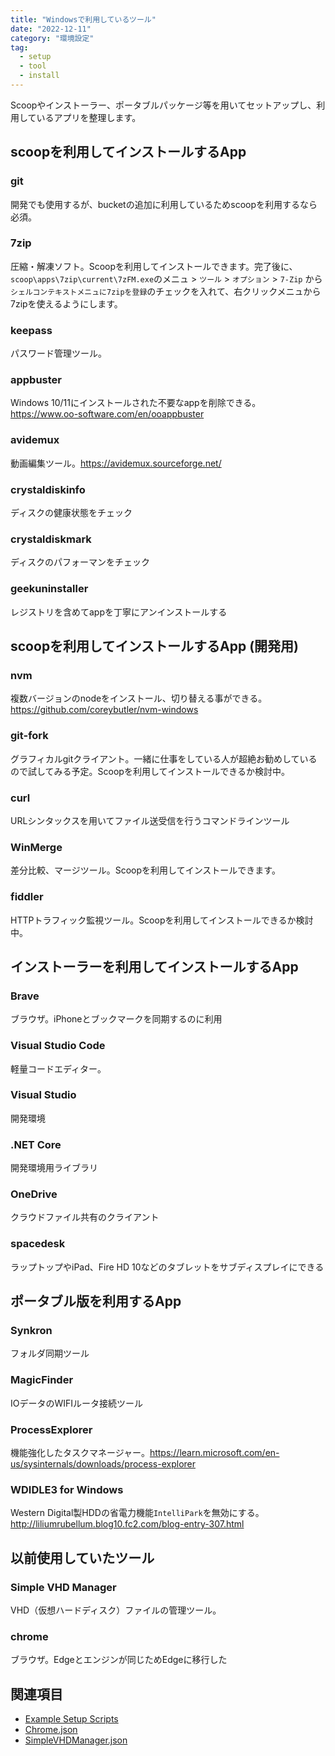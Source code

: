 ```yaml
---
title: "Windowsで利用しているツール"
date: "2022-12-11"
category: "環境設定"
tag:
  - setup
  - tool
  - install
---
```


Scoopやインストーラー、ポータブルパッケージ等を用いてセットアップし、利用しているアプリを整理します。

## scoopを利用してインストールするApp

### git

開発でも使用するが、bucketの追加に利用しているためscoopを利用するなら必須。

### 7zip

圧縮・解凍ソフト。Scoopを利用してインストールできます。完了後に、`scoop\apps\7zip\current\7zFM.exe`のメニュ > `ツール` > `オプション` > `7-Zip` から `シェルコンテキストメニュに7zipを登録`のチェックを入れて、右クリックメニュから7zipを使えるようにします。

### keepass

パスワード管理ツール。

### appbuster

Windows 10/11にインストールされた不要なappを削除できる。<https://www.oo-software.com/en/ooappbuster>

### avidemux

動画編集ツール。<https://avidemux.sourceforge.net/>

### crystaldiskinfo

ディスクの健康状態をチェック

### crystaldiskmark

ディスクのパフォーマンをチェック

### geekuninstaller

レジストリを含めてappを丁寧にアンインストールする

## scoopを利用してインストールするApp (開発用)

### nvm

複数バージョンのnodeをインストール、切り替える事ができる。<https://github.com/coreybutler/nvm-windows>

### git-fork

グラフィカルgitクライアント。一緒に仕事をしている人が超絶お勧めしているので試してみる予定。Scoopを利用してインストールできるか検討中。

### curl

URLシンタックスを用いてファイル送受信を行うコマンドラインツール

### WinMerge

差分比較、マージツール。Scoopを利用してインストールできます。

### fiddler

HTTPトラフィック監視ツール。Scoopを利用してインストールできるか検討中。

## インストーラーを利用してインストールするApp

### Brave

ブラウザ。iPhoneとブックマークを同期するのに利用

### Visual Studio Code

軽量コードエディター。

### Visual Studio

開発環境

### .NET Core

開発環境用ライブラリ

### OneDrive

クラウドファイル共有のクライアント

### spacedesk

ラップトップやiPad、Fire HD 10などのタブレットをサブディスプレイにできる

## ポータブル版を利用するApp

### Synkron

フォルダ同期ツール

### MagicFinder

IOデータのWIFIルータ接続ツール

### ProcessExplorer

機能強化したタスクマネージャー。<https://learn.microsoft.com/en-us/sysinternals/downloads/process-explorer>

### WDIDLE3 for Windows

 Western Digital製HDDの省電力機能`IntelliPark`を無効にする。<http://liliumrubellum.blog10.fc2.com/blog-entry-307.html>

## 以前使用していたツール

### Simple VHD Manager

VHD（仮想ハードディスク）ファイルの管理ツール。

### chrome

ブラウザ。Edgeとエンジンが同じためEdgeに移行した

## 関連項目

- [Example Setup Scripts](https://github.com/lukesampson/scoop/wiki/Example-Setup-Scripts)
- [Chrome.json](https://github.com/Ash258/scoop-Ash258/blob/master/bucket/Chrome.json)
- [SimpleVHDManager.json](https://github.com/Ash258/scoop-Ash258/blob/master/bucket/SimpleVHDManager.json)
